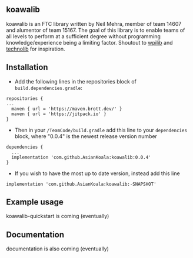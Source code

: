 ## koawalib
koawalib is an FTC library written by Neil Mehra, member of team 14607 and alumentor of team 15167. 
The goal of this library is to enable teams of all levels to perform at a sufficient degree without 
programming knowledge/experience being a limiting factor. Shoutout to [wpilib](https://github.com/wpilibsuite/allwpilib)
and [technolib](https://github.com/technototes/TechnoLib) for inspiration.

## Installation
- Add the following lines in the repositories block of  ```build.dependencies.gradle```:
```
repositories {
...
  maven { url = 'https://maven.brott.dev/' }
  maven { url = 'https://jitpack.io' }
}
```
- Then in your ```/TeamCode/build.gradle``` add this line to your ```dependencies``` block, where "0.0.4" is the newest release version number
```
dependencies {
  ...
  implementation 'com.github.AsianKoala:koawalib:0.0.4'
}
```
- If you wish to have the most up to date version, instead add this line
```
implementation 'com.github.AsianKoala:koawalib:-SNAPSHOT'
```

## Example usage
koawalib-quickstart is coming (eventually)

## Documentation
documentation is also coming (eventually)
